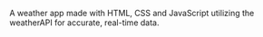 A weather app made with HTML, CSS and JavaScript utilizing the weatherAPI for accurate, real-time data.
